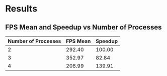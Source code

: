 # Results
## FPS Mean and Speedup vs Number of Processes

| Number of Processes | FPS Mean | Speedup |
|---------------------|----------|---------|
| 2 | 292.40 | 100.00 |
| 3 | 352.97 | 82.84 |
| 4 | 208.99 | 139.91 |
